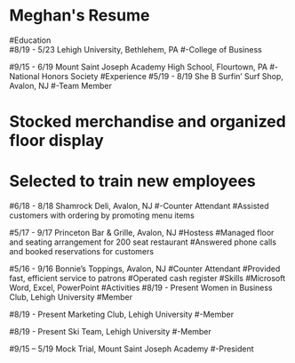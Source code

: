 # Meghan's Resume

#Education	
#8/19 - 5/23		Lehigh University, Bethlehem, PA
#-College of Business

#9/15 - 6/19		Mount Saint Joseph Academy High School, Flourtown, PA
#-National Honors Society
#Experience
#5/19 - 8/19		She B Surfin’ Surf Shop, Avalon, NJ
#-Team Member 
#	Stocked merchandise and organized floor display
#	Selected to train new employees

#6/18 - 8/18		Shamrock Deli, Avalon, NJ
#-Counter Attendant
#Assisted customers with ordering by promoting menu items

#5/17 - 9/17		Princeton Bar & Grille, Avalon, NJ
#Hostess
#Managed floor and seating arrangement for 200 seat restaurant
#Answered phone calls and booked reservations for customers 

#5/16 - 9/16	Bonnie’s Toppings, Avalon, NJ
#Counter Attendant
#Provided fast, efficient service to patrons
#Operated cash register 
#Skills
#Microsoft Word, Excel, PowerPoint
#Activities
#8/19 - Present	Women in Business Club, Lehigh University
#Member

#8/19 - Present	Marketing Club, Lehigh University
#-Member

#8/19 - Present	Ski Team, Lehigh University
#-Member

#9/15 – 5/19	Mock Trial, Mount Saint Joseph Academy
#-President
